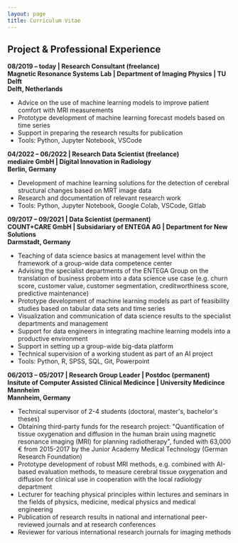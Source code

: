 ```yaml
---
layout: page
title: Curriculum Vitae
---
```


## Project & Professional Experience

**08/2019 – today | Research Consultant (freelance)**\
**Magnetic Resonance Systems Lab | Department of Imaging Physics | TU Delft**\
**Delft, Netherlands**
- Advice on the use of machine learning models to improve patient comfort with MRI measurements
- Prototype development of machine learning forecast models based on time series
- Support in preparing the research results for publication
- Tools: Python, Jupyter Notebook, VSCode

**04/2022 – 06/2022 | Research Data Scientist (freelance)**\
**mediaire GmbH | Digital Innovation in Radiology**\
**Berlin, Germany**
- Development of machine learning solutions for the detection of cerebral structural changes based on MRT image data
- Research and documentation of relevant research work
- Tools: Python, Jupyter Notebook, Google Colab, VSCode, Gitlab

**09/2017 – 09/2021 | Data Scientist (permanent)**\
**COUNT+CARE GmbH | Subsidariary of ENTEGA AG | Department for New Solutions**\
**Darmstadt, Germany**
- Teaching of data science basics at management level within the framework of a group-wide data competence center
- Advising the specialist departments of the ENTEGA Group on the translation of business probem into a data science use case (e.g. churn score, customer value, customer segmentation, creditworthiness score, predictive maintenance)
- Prototype development of machine learning models as part of feasibility studies based on tabular data sets and time series
- Visualization and communication of data science results to the specialist departments and management
- Support for data engineers in integrating machine learning models into a productive environment
- Support in setting up a group-wide big-data platform
- Technical supervision of a working student as part of an AI project
- Tools: Python, R, SPSS, SQL, Git, Powerpoint

**06/2013 – 05/2017 | Research Group Leader | Postdoc (permanent)**\
**Insitute of Computer Assisted Clinical Medicince | University Medicince Mannheim**\
**Mannheim, Germany**
- Technical supervisor of 2-4 students (doctoral, master's, bachelor's theses)
- Obtaining third-party funds for the research project: "Quantification of tissue oxygenation and diffusion in the human brain using magnetic resonance imaging (MRI) for planning radiotherapy", funded with 63,000 € from 2015-2017 by the Junior Academy Medical Technology (German Research Foundation)
- Prototype development of robust MRI methods, e.g. combined with AI-based evaluation methods, to measure cerebral tissue oxygenation and diffusion for clinical use in cooperation with the local radiology department
- Lecturer for teaching physical principles within lectures and seminars in the fields of physics, medicine, medical physics and medical engineering
- Publication of research results in national and international peer-reviewed journals and at research conferences
- Reviewer for various international research journals for imaging methods
